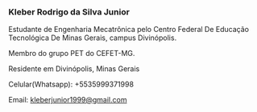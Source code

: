 ### Kleber Rodrigo da Silva Junior

Estudante de Engenharia Mecatrônica pelo Centro Federal De Educação Tecnológica De Minas Gerais, campus Divinópolis.

Membro do grupo PET do CEFET-MG.

Residente em Divinópolis, Minas Gerais

Celular(Whatsapp): +5535999371998

Email: kleberjunior1999@gmail.com



<!--
**KleberRodrigo/KleberRodrigo** is a ✨ _special_ ✨ repository because its `README.md` (this file) appears on your GitHub profile.

Here are some ideas to get you started:

- 🔭 I’m currently working on ...
- 🌱 I’m currently learning ...
- 👯 I’m looking to collaborate on ...
- 🤔 I’m looking for help with ...
- 💬 Ask me about ...
- 📫 How to reach me: ...
- 😄 Pronouns: ...
- ⚡ Fun fact: ...
-->
